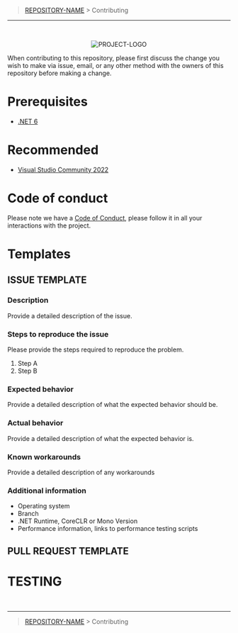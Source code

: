 <!-- A generic template for an CONTRIBUTING document [b220829.094029]
     - All URLs should use reference-links added at the end of this documentation.
-->

<!-- BREADCRUMBS
     - Documentation breadcrumbs.
     - This should also be at the end of the documentation as well.
-->
> [REPOSITORY-NAME][REPOSITORY-URL] > Contributing

***

<br>
<div align="center">

  <!-- PROJECT LOGO
      - Project logo should be located at "./.github/Logos/ProjectLogo.png".
      - Short description of the project.
  -->
  ![PROJECT-LOGO][PROJECT-LOGO]

</div>

When contributing to this repository, please first discuss the change you wish to make via issue, email, or any other method with the owners of this repository before making a change.

# Prerequisites
* [.NET 6][DOTNET-URL]

# Recommended
* [Visual Studio Community 2022][VISUAL-STUDIO-URL]

# Code of conduct
Please note we have a [Code of Conduct][CODE-OF-CONDUCT], please follow it in all your interactions with the project.

# Templates

## ISSUE TEMPLATE

### Description
Provide a detailed description of the issue.

### Steps to reproduce the issue
Please provide the steps required to reproduce the problem.
1. Step A
2. Step B

### Expected behavior
Provide a detailed description of what the expected behavior should be.

### Actual behavior
Provide a detailed description of what the expected behavior is.

### Known workarounds
Provide a detailed description of any workarounds

### Additional information
* Operating system
* Branch
* .NET Runtime, CoreCLR or Mono Version
* Performance information, links to performance testing scripts

## PULL REQUEST TEMPLATE

# TESTING

<!-- BREADCRUMBS
     - Documentation breadcrumbs. This should also be at the start of the documentation as well.
-->
<br>

***

> [REPOSITORY-NAME][REPOSITORY-URL] > Contributing

<!-- REFERENCE LINKS: STANDARD
     These reference links should be standard across all project documentation.
-->
[REPOSITORY-URL]: https://github.com/spectrum-health-systems/Abatab
[PROJECT-LOGO]: ../Logos/ProjectLogo.png

[CODE-OF-CONDUCT]: ./.github/Documentation/CODE-OF-CONDUCT.md

[DOTNET-URL]: https://dotnet.microsoft.com/download/dotnet-framework
[VISUAL-STUDIO-URL]: https://visualstudio.microsoft.com/vs/